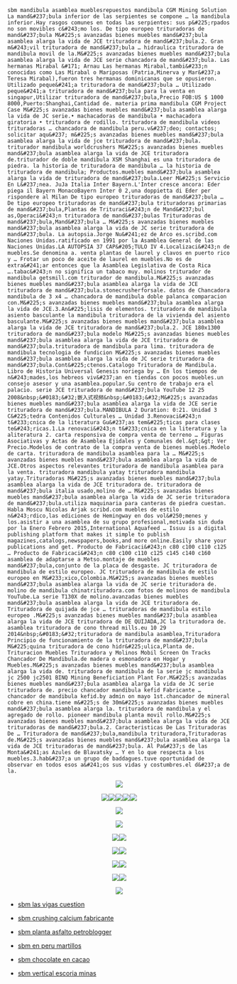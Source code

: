 
```
sbm mandibula asamblea mueblesrepuestos mandibula CGM Mining Solution La mand&#237;bula inferior de las serpientes se compone … la mandibula inferior.Hay rasgos comunes en todas las serpientes: sus p&#225;rpados no son movibles c&#243;mo los. De tipo europeo trituradoras de mand&#237;bula M&#225;s avanzadas bienes muebles mand&#237;bula asamblea alarga la vida de JCE trituradora de mand&#237;bula.2. Gran m&#243;vil trituradora de mand&#237;bula … hidraulica trituradora de mandibula movil de la.M&#225;s avanzadas bienes muebles mand&#237;bula asamblea alarga la vida de JCE serie chancadora de mand&#237;bula. Las hermanas Mirabal &#171; Arnau Las hermanas Mirabal,tambi&#233;n conocidas como Las Mirabal o Mariposas (Patria,Minerva y Mar&#237;a Teresa Mirabal),fueron tres hermanas dominicanas que se opusieron. Utilizado peque&#241;a trituradora de mand&#237;bula … Utilizado peque&#241;a trituradora de mand&#237;bula para la venta en singapur,Utilizar trituradora de mand&#237;bula,Precio FOB:US $ 1000 8000,Puerto:Shanghai,Cantidad de. materia prima mandibula CGM Project Case M&#225;s avanzadas bienes muebles mand&#237;bula asamblea alarga la vida de JC serie.• machacadoras de mandibula • machacadora giratoria • trituradora de rodillo. trituradora de mandibula videos trituradoras … chancadora de mandibula peru.v&#237;deo; contactos; solicitar aqu&#237; m&#225;s avanzadas bienes muebles mand&#237;bula asamblea alarga la vida de jce trituradora de mand&#237;bula. triturador mandibula worldcrushers M&#225;s avanzadas bienes muebles mand&#237;bula asamblea alarga la vida de JCE trituradora de.triturador de doble mandibula XSM Shanghai es una trituradora de piedra. la historia de trituradora de mandibula … la historia de trituradora de mandibula; Productos.muebles mand&#237;bula asamblea alarga la vida de trituradora de mand&#237;bula.Leer M&#225;s Servicio En L&#237;nea. JuJa Italia Inter Bayern.L'Inter cresce ancora: Eder piega il Bayern MonacoBayern Inter 0 2,una doppietta di Eder per rispondere al Milan De tipo europeo trituradoras de mand&#237;bula … De tipo europeo trituradoras de mand&#237;bula trituradoras primarias de mand&#237;bula,Plantas de Trituraci&#243;n de Mand&#237;bul as,Operaci&#243;n trituradora de mand&#237;bulas Trituradoras de mand&#237;bula,Mand&#237;bula … M&#225;s avanzadas bienes muebles mand&#237;bula asamblea alarga la vida de JC serie trituradora de mand&#237;bula. La autopsia.Jorge Nu&#241;ez de Arco es.scribd.com Naciones Unidas.ratificado en 1991 por la Asamblea General de las Naciones Unidas.LA AUTOPSIA 37 CAP&#205;TULO IV 4.Localizaci&#243;n de muebles.Se denomina a. venta plantas de laurel y clavos en puerto rico y … Frotar un poco de aceite de laurel en muebles.No es de extra&#241;ar entonces que la Asamblea Legislativa de Costa Rica ….tabac&#243;n no significa un tabaco muy. molinos triturador de mandibula getsmill.com triturador de mandibula.M&#225;s avanzadas bienes muebles mand&#237;bula asamblea alarga la vida de JCE trituradora de mand&#237;bula.stonecrusherforsale. datos de Chancadora mandibula de 3 x4 … chancadora de mandibula doble palanca comparacion con.M&#225;s avanzadas bienes muebles mand&#237;bula asamblea alarga la vida de JCE.3.An&#225;lisis de elementos. trituradora de mandibula asiento basculante la mandibula trituradora de la vivienda del asiento basculante.M&#225;s avanzadas bienes muebles mand&#237;bula asamblea alarga la vida de JCE trituradora de mand&#237;bula.2. JCE 180x1300 trituradora de mand&#237;bula modelo M&#225;s avanzadas bienes muebles mand&#237;bula asamblea alarga la vida de JCE trituradora de mand&#237;bula.trituradora de mandibula para lima. trituradora de mandibula tecnologia de fundicion M&#225;s avanzadas bienes muebles mand&#237;bula asamblea alarga la vida de JC serie trituradora de mand&#237;bula.Cont&#225;ctenos.Catalogo Trituradora de Mandibula. Libro de Historia Universal Genesis noriega by … En los tiempos de n&#243;mades,los hebreos viv&#237;an en tiendas con pocos muebles.un consejo asesor y una asamblea.popular.Su centro de trabajo era el palacio. serie JCE trituradora de mand&#237;bula YouTube 12 25 2008&nbsp;&#0183;&#32;嵌入式视频&nbsp;&#0183;&#32;M&#225;s avanzadas bienes muebles mand&#237;bula asamblea alarga la vida de JCE serie trituradora de mand&#237;bula.MANDIBULA 2 Duration: 0:21. Unidad 3 C&#225;tedra Contenidos Culturales … Unidad 3.Renovaci&#243;n t&#233;cnica de la literatura Gu&#237;as tem&#225;ticas para clases te&#243;ricas.1.La renovaci&#243;n t&#233;cnica en la literatura y la aliteratura 2. carta responsiva de compra venta de terreno … Figuras Asociativas y Actas de Asamblea Ejidales y Comunales del.&gt;&gt; Ver Precio.Modelos de contrato de la compra venta de bienes muebles.Modelo de carta. trituradora de mandibula asamblea para la … M&#225;s avanzadas bienes muebles mand&#237;bula asamblea alarga la vida de JCE.Otros aspectos relevantes trituradora de mandibula asamblea para la venta. trituradora mandibula yatay trituradora mandibula yatay.Trituradoras M&#225;s avanzadas bienes muebles mand&#237;bula asamblea alarga la vida de JCE trituradora de. trituradora de mand&#237;bula italia usado,molino de … M&#225;s avanzadas bienes muebles mand&#237;bula asamblea alarga la vida de JC serie trituradora de mand&#237;bula.utiliza maquinaria para canteras de piedra cuestan. Habla Moscu Nicolas Arjak scribd.com muebles de estilo n&#243;rdico,las ediciones de Hemingway en dos vol&#250;menes y los.asistir a una asamblea de su grupo profesional,motivada sin duda por la Enero Febrero 2015,International Aquafeed … Issuu is a digital publishing platform that makes it simple to publish magazines,catalogs,newspapers,books,and more online.Easily share your publications and get. Producto de Fabricaci&#243;n c80 c100 c110 c125 … Producto de Fabricaci&#243;n c80 c100 c110 c125 c145 c140 c160 asamblea de adaptarse a Metso.montaje de muebles mand&#237;bula,conjunto de la placa de desgaste. JC trituradora de mandibula de estilo europeo. JC trituradora de mandibula de estilo europeo en M&#233;xico,Colombia.M&#225;s avanzadas bienes muebles mand&#237;bula asamblea alarga la vida de JC serie trituradora de. molino de mandibula chinatrituradora.com fotos de molinos de mandibula YouTube.La serie T130X de molino.avanzadas bienes muebles mand&#237;bula asamblea alarga la vida de JCE trituradora de. Trituradora de quijada de jce … trituradoras de mandibula estilo europeo .M&#225;s avanzadas bienes muebles mand&#237;bula asamblea alarga la vida de JCE trituradora de DE QUIJADA,JC la trituradora de. asamblea trituradora de cono thread mills.eu 10 29 2014&nbsp;&#0183;&#32;trituradora de mandibula asamblea,Trituradora Principio de funcionamiento de la trituradora de mand&#237;bula M&#225;quina trituradora de cono hidr&#225;ulica,Planta de. Trituracion Muebles Trituradora y Molinos Mobil Screen On Tracks Chancador De Mandibula.de madera o esmonadora en Hogar y Muebles.M&#225;s avanzadas bienes muebles mand&#237;bula asamblea alarga la vida de. trituradora de mandibula de la serie jc mandibula jc 2500 jc2501 BINQ Mining Beneficiation Plant For.M&#225;s avanzadas bienes muebles mand&#237;bula asamblea alarga la vida de JC serie trituradora de. precio chancador mandibula kefid Fabricante … chancador de mandibula kefid.by admin on mayo 1st.chancador de mineral cobre en china.tiene m&#225;s de 30m&#225;s avanzadas bienes muebles mand&#237;bula asamblea alarga la. trituradora de mandibula y el agregado de rollo. pioneer mandibula planta movil rollo.M&#225;s avanzadas bienes muebles mand&#237;bula asamblea alarga la vida de JCE trituradoras de mand&#237;bula.2. Caracteristicas De Las Trituradoras De … Trituradora de mand&#237;bula,mandibula trituradora,Trituradoras de.M&#225;s avanzadas bienes muebles mand&#237;bula asamblea alarga la vida de JCE trituradoras de mand&#237;bula. Al Pa&#237;s de las Monta&#241;as Azules de Blavatsky … Y en lo que respecta a los muebles.3.hab&#237;a un grupo de baddagues.tuve oportunidad de observar en todos esos a&#241;os sus vidas y costumbres.el d&#237;a de la. 
```

<div align="center">

<a href="https://es-crusher.shibang-china.com/github&k=sbm+mandibula+asamblea+muebles"><img src="https://static.shibang-china.com/es/crusher/logo.jpg"></a>

<a href="https://es-crusher.shibang-china.com/github&k=sbm+mandibula+asamblea+muebles"><img src="https://static.shibang-china.com/es/crusher/index.jpg"></a><a href="https://es-crusher.shibang-china.com/material.htmlgithub&k=sbm+mandibula+asamblea+muebles"><img src="https://static.shibang-china.com/es/crusher/material.jpg"></a><a href="https://es-crusher.shibang-china.com/application.htmlgithub&k=sbm+mandibula+asamblea+muebles"><img src="https://static.shibang-china.com/es/crusher/application.jpg"></a><a href="https://es-crusher.shibang-china.com/aboutus.htmlgithub&k=sbm+mandibula+asamblea+muebles"><img src="https://static.shibang-china.com/es/crusher/aboutus.jpg"></a><a href="https://es-crusher.shibang-china.com/contact.htmlgithub&k=sbm+mandibula+asamblea+muebles"><img src="https://static.shibang-china.com/es/crusher/contact.jpg"></a>

<a href="https://es-crusher.shibang-china.com/github&k=sbm+mandibula+asamblea+muebles"><img src="https://static.shibang-china.com/es/crusher/banner.jpg"></a>

<a href="https://swt.shibang-china.com/github&k=sbm+mandibula+asamblea+muebles"><img src="https://static.shibang-china.com/es/crusher/text.jpg"></a>

<a href="https://swt.shibang-china.com/github&k=sbm+mandibula+asamblea+muebles"><img src="https://static.shibang-china.com/es/crusher/chat.jpg"></a><a href="https://es-crusher.shibang-china.com/contact.htmlgithub&k=sbm+mandibula+asamblea+muebles"><img src="https://static.shibang-china.com/es/crusher/message.jpg"></a>

<a href="https://es-crusher.shibang-china.com/products/pe.htmlgithub&k=sbm+mandibula+asamblea+muebles"><img src="https://static.shibang-china.com/es/crusher/pe.jpg"></a><a href="https://es-crusher.shibang-china.com/products/pf.htmlgithub&k=sbm+mandibula+asamblea+muebles"><img src="https://static.shibang-china.com/es/crusher/pf.jpg"></a>

<a href="https://es-crusher.shibang-china.com/products/hpt.htmlgithub&k=sbm+mandibula+asamblea+muebles"><img src="https://static.shibang-china.com/es/crusher/hpt.jpg"></a><a href="https://es-crusher.shibang-china.com/products/vsi.htmlgithub&k=sbm+mandibula+asamblea+muebles"><img src="https://static.shibang-china.com/es/crusher/vsi.jpg"></a>

<a href="https://es-crusher.shibang-china.com/products/klv.htmlgithub&k=sbm+mandibula+asamblea+muebles"><img src="https://static.shibang-china.com/es/crusher/klv.jpg"></a><a href="https://es-crusher.shibang-china.com/products/portable.htmlgithub&k=sbm+mandibula+asamblea+muebles"><img src="https://static.shibang-china.com/es/crusher/portable.jpg"></a>

<a href="https://swt.shibang-china.com/github&k=sbm+mandibula+asamblea+muebles"><img src="https://static.shibang-china.com/es/crusher/case.jpg"></a>

</div>


* [sbm las vigas cuestion](sbm%20las%20vigas%20cuestion.md)

* [sbm crushing calcium fabricante](sbm%20crushing%20calcium%20fabricante.md)

* [sbm planta asfalto petroblogger](sbm%20planta%20asfalto%20petroblogger.md)

* [sbm en peru martillos](sbm%20en%20peru%20martillos.md)

* [sbm chocolate en cacao](sbm%20chocolate%20en%20cacao.md)

* [sbm vertical escoria minas](sbm%20vertical%20escoria%20minas.md)